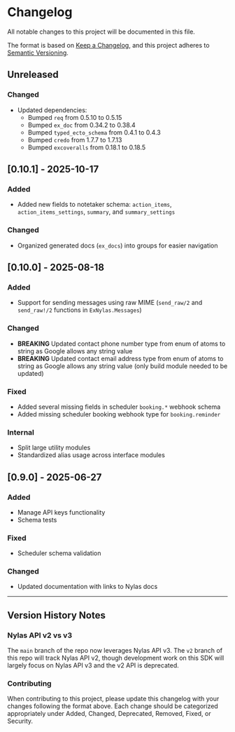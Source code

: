 # Changelog

All notable changes to this project will be documented in this file.

The format is based on [Keep a Changelog](https://keepachangelog.com/en/1.0.0/),
and this project adheres to [Semantic Versioning](https://semver.org/spec/v2.0.0.html).

## Unreleased

### Changed
- Updated dependencies:
  - Bumped `req` from 0.5.10 to 0.5.15
  - Bumped `ex_doc` from 0.34.2 to 0.38.4
  - Bumped `typed_ecto_schema` from 0.4.1 to 0.4.3
  - Bumped `credo` from 1.7.7 to 1.7.13
  - Bumped `excoveralls` from 0.18.1 to 0.18.5

## [0.10.1] - 2025-10-17

### Added
- Added new fields to notetaker schema: `action_items`, `action_items_settings`, `summary`, and `summary_settings`

### Changed
- Organized generated docs (`ex_docs`) into groups for easier navigation

## [0.10.0] - 2025-08-18

### Added
- Support for sending messages using raw MIME (`send_raw/2` and `send_raw!/2` functions in `ExNylas.Messages`)

### Changed
- **BREAKING** Updated contact phone number type from enum of atoms to string as Google allows any string value
- **BREAKING** Updated contact email address type from enum of atoms to string as Google allows any string value (only build module needed to be updated)

### Fixed
- Added several missing fields in scheduler `booking.*` webhook schema
- Added missing scheduler booking webhook type for `booking.reminder`

### Internal
- Split large utility modules
- Standardized alias usage across interface modules

## [0.9.0] - 2025-06-27

### Added
- Manage API keys functionality
- Schema tests

### Fixed
- Scheduler schema validation

### Changed
- Updated documentation with links to Nylas docs

---

## Version History Notes

### Nylas API v2 vs v3
The `main` branch of the repo now leverages Nylas API v3. The `v2` branch of this repo will track Nylas API v2, though development work on this SDK will largely focus on Nylas API v3 and the v2 API is deprecated.

### Contributing
When contributing to this project, please update this changelog with your changes following the format above. Each change should be categorized appropriately under Added, Changed, Deprecated, Removed, Fixed, or Security. 